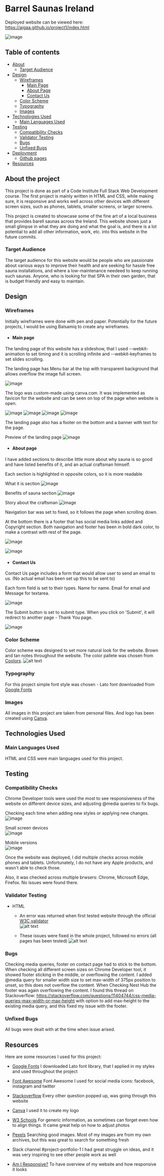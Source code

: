 # Barrel Saunas Ireland

Deployed website can be viewed here: https://aigaa.github.io/project1/index.html

![image](https://user-images.githubusercontent.com/25457379/216545090-f969a0a3-18e6-48c8-9818-9e1a3f1a25f8.png)

## Table of contents
- [About](#about)
    - [Target Audience](#audience)
- [Design](#design)
    - [Wireframes](#wireframes)
        - [Main Page](#main-page)
        - [About Page](#about-page)
        - [Contact Us](#contact-us)
    - [Color Scheme](#color-scheme)
    - [Typography](#typography)
    - [Images](#images)
- [Technologies Used](#technologies-used)
    - [Main Languages Used](#languages)
- [Testing](#testing)
    - [Compatibility Checks](#compatibility-checks)
    - [Validator Testing](#validator-testing)
    - [Bugs](#bugs)
    - [Unfixed Bugs](#unfixed-bugs)
- [Deployment](#deployment)
    - [Github pages](#github-pages)
- [Resources](#resources)

## About the project <a name="about"></a>
This project is done as part of a Code Institute Full Stack Web Development course. The first project is mainly written in HTML and CSS, while making sure, it is responsive and works well across other devices with different screen sizes, such as phones, tablets, smaller screens, or larger screens. 

This project is created to showcase some of the fine art of a local business that provides barell saunas across the Ireland. This website shows just a small glimpse in what they are doing and what the goal is, and there is a lot potential to add all other information, work, etc. into this website in the future commits. 

### Target Audience <a name="audience"></a>

The target audience for this website would be people who are passionate about various ways to improve their health and are seeking for hassle free sauna installations, and where a low-maintenance needeed to keep running such saunas. Anyone, who is looking for that SPA in their own garden, that is budget friendly and easy to maintain.

## Design <a name="design"></a>
### Wireframes <a name="wireframes"></a>

Initially wireframes were done with pen and paper. 
Potentially for the future projects, I would be using Balsamiq to create any wireframes. 

- #### Main page <a name="main-page"></a>

The landing page of this website has a slideshow, that I used --webkit-animation to set timing and it is scrolling infinite and --webkit-keyframes to set slides scrolling.

The landing page has Menu bar at the top with transparent background that allows overflow the image full screen. 

![image](https://user-images.githubusercontent.com/25457379/216511092-40446dd1-6b6b-4faf-b49d-466162125b85.png)

The logo was custom-made using canva.com. It was implemented as favicon for the website and can be seen on top of the page when website is open.

![image](https://user-images.githubusercontent.com/25457379/216511473-69a18f5b-32a3-4717-8bf8-c6b545d4e082.png)
![image](https://user-images.githubusercontent.com/25457379/216520631-b0bace51-2b99-4fa1-869d-7b17651a0060.png)
![image](https://user-images.githubusercontent.com/25457379/216520531-ed382667-7f89-4fc9-96c0-d8931acc7dc8.png)
![image](https://user-images.githubusercontent.com/25457379/216520300-71b3526e-9b8e-45c0-9f9e-02e1be35d83a.png)

The landing page also has a footer on the bottom and a banner with text for the page.

Preview of the landing page
![image](https://user-images.githubusercontent.com/25457379/216521116-f7b8ec41-f8be-404a-9bfa-07efc75cd168.png)

- #### About page <a name="about-page"></a>

I have added sections to describe little more about why sauna is so good and have listed benefits of it, and an actual craftsman himself. 

Each section is highlighted in opposite colors, so it is more readable

What it is section
![image](https://user-images.githubusercontent.com/25457379/216518249-f2df4332-c0b0-4d29-868e-04fb15a903b3.png)

Benefits of sauna section
![image](https://user-images.githubusercontent.com/25457379/216518648-269a0f43-ef95-4402-8369-6f12524f256b.png)

Story about the craftsman
![image](https://user-images.githubusercontent.com/25457379/216518765-3bb2668a-5253-43b9-bbd4-009d25159f86.png)

Navigation bar was set to fixed, so it follows the page when scrolling down.

At the bottom there is a footer that has social media links added and Copyright section.
Both navigation and footer has been in bold dark color,  to make a contrast with rest of the page.

![image](https://user-images.githubusercontent.com/25457379/216519294-48afd910-5637-4a3a-8a58-669af82f87ca.png)

![image](https://user-images.githubusercontent.com/25457379/216519184-bafef3ce-cbdd-44d8-8cdb-e059a9ffa4b3.png)

- #### Contact Us <a name="contact-us-page"></a>

Contact Us page includes a form that would allow user to send an email to us. (No actual email has been set up this to be sent to)

Each form field is set to their types. Name for name. Email for email and Message for textarea.

![image](https://user-images.githubusercontent.com/25457379/216519857-c07051b0-4551-4b95-ae6f-1a98e18c1ab1.png)

The Submit button is set to submit type. When you click on 'Submit', it will redirect to another page - Thank You page. 

![image](https://user-images.githubusercontent.com/25457379/216520151-1486ede2-11e1-48e0-8b5c-c94c270a45cf.png)

### Color Scheme <a name="color-scheme"></a>

Color scheme was designed to set more natural look for the website. Brown and tan notes throughout the website. 
The color pallete was chosen from [Coolors](https://coolors.co/).
![alt text](./images/color-palette.PNG "Color palette")

### Typography <a name="typography"></a>

For this project simple font style was chosen - Lato font downloaded from [Google Fonts](https://fonts.google.com/) 

### Images <a name="images"></a>

All images in this project are taken from personal files. And logo has been created using [Canva](https://www.canva.com).

## Technologies Used <a name="technologies-used"></a>
### Main Languages Used <a name="languages"></a>

HTML and CSS were main languages used for this project.

## Testing <a name="testing"></a>
### Compatibility Checks <a name="compatibility"></a>

Chrome Developer tools were used the most to see responsiveness of the website on different device sizes, and adjusting @media queries to fix bugs.

Checking each time when adding new styles or applying new changes.
![image](https://user-images.githubusercontent.com/25457379/216524422-dd3264ba-4da5-4a5c-a8e7-29658ac1cf0d.png)

Small screen devices <br>
![image](https://user-images.githubusercontent.com/25457379/216524522-bec2853e-dab4-4e18-9ea8-b1f96d5c32ff.png)

Mobile versions <br>
![image](https://user-images.githubusercontent.com/25457379/216524893-fb08a150-146d-43d6-8244-d6063ed6f401.png)

Once the website was deployed, I did multiple checks across mobile phones and tablets. Unfortunately, I do not have any Apple products, and wasn't able to check those.

Also, it was checked across multiple brwsers: Chrome, Microsoft Edge, Firefox. No issues were found there.

### Validator Testing <a name="validator-testing"></a>

- HTML
    - An error was returned when first tested website through the official [W3C validator](https://validator.w3.org/nu/?doc=https%3A%2F%2Faigaa.github.io%2Fproject1%2Fthankyou.html)  
    ![alt text](./images/testing/html-testing-err.PNG "Error coming up as naming conventions were not followed for image files used in the project") 

    - These issues were fixed in the whole project, followed no errors (all pages has been tested)
    ![alt text](./images/testing/html-testing-no-err.PNG "No erros found")


### Bugs <a name="bugs"></a>

Checking media queries, footer on contact page had to stick to the bottom. When checking all 
different screen sizes on Chrome Developer tool, it showed footer sticking in the middle, or overflowing
the content. I added @media query for smaller width size to set max-width of 375px position to unset, so this
does not overflow the content. When Checking Nest Hub the footer was again overflowing the content. 
I found this thread on Stackoverflow: https://stackoverflow.com/questions/11404744/css-media-queries-max-width-or-max-height
with option to add max-height to the existing media query, and this fixed my issue with the footer. 

### Unfixed Bugs <a name="unfixed-bugs"></a>

All bugs were dealt with at the time when issue arised.

## Resources <a name="resources"></a>

Here are some resources I used for this project:

- [Google Fonts](https://fonts.google.com/)
I downloaded Lato font library, that I applied in my styles and used throughout the project

- [Font Awesome](https://fontawesome.com/icons)
Font Awesome I used for social media icons: facebook, instagram and twitter

- [Stackoverflow](https://stackoverflow.com/)
Every other question popped up, was going through this website

- [Canva](https://www.canva.com)
I used it to create my logo

- [W3 Schools](https://www.w3schools.com/)
For generic information, as sometimes can forget even how to align things. It came great help on how to adjust photos

- [Pexels](https://www.pexels.com/)
Searching good images. Most of my images are from my own archives, but this was great to search for something fresh

- Slack channel #project-portfolio-1
I had great struggle on ideas, and it was very inspiring to see other people work as well

- [Am I Responsive?](https://ui.dev/amiresponsive)
To have overview of my website and how responsive it looks
